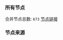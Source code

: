 ### 所有节点
合并节点总数: `673`
[节点链接](https://raw.githubusercontent.com/rzhy1/11/master/sub/sub_merge_base64.txt)

### 节点来源